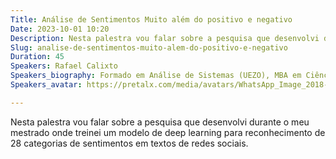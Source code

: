```yaml
---
Title: Análise de Sentimentos Muito além do positivo e negativo
Date: 2023-10-01 10:20
Description: Nesta palestra vou falar sobre a pesquisa que desenvolvi durante o meu mestrado onde treinei um modelo de deep learning para reconhecimento de 28 categorias de sentimentos em textos de redes sociais.
Slug: analise-de-sentimentos-muito-alem-do-positivo-e-negativo
Duration: 45
Speakers: Rafael Calixto
Speakers_biography: Formado em Análise de Sistemas (UEZO), MBA em Ciência de Dados (IGTI) e mestre em Ciência da Computação (UFSC). Atualmente sou Tech Leader de Analytic Engineer na Stone e papai do Nolan.
Speakers_avatar: https://pretalx.com/media/avatars/WhatsApp_Image_2018-08-27_at_10.45.29_mtq4e6I.jpeg

---
```


Nesta palestra vou falar sobre a pesquisa que desenvolvi durante o meu mestrado onde treinei um modelo de deep learning para reconhecimento de 28 categorias de sentimentos em textos de redes sociais.